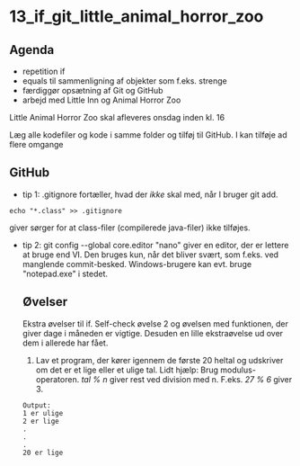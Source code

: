 # 13_if_git_little_animal_horror_zoo
## Agenda
* repetition if
* equals til sammenligning af objekter som f.eks. strenge
* færdiggør opsætning af Git og GitHub
* arbejd med Little Inn og Animal Horror Zoo

Little Animal Horror Zoo skal afleveres onsdag inden kl. 16

Læg alle kodefiler og kode i samme folder og tilføj til GitHub. I kan tilføje ad flere omgange
  
## GitHub
  * tip 1: .gitignore fortæller, hvad der *ikke* skal med, når I bruger git add.
  `````
  echo "*.class" >> .gitignore
  `````
  giver sørger for at class-filer (compilerede java-filer) ikke tilføjes.
* tip 2: git config --global core.editor "nano" giver en editor, der er lettere at bruge end VI. Den bruges kun, når det bliver svært, som f.eks. ved manglende commit-besked. Windows-brugere kan evt. bruge "notepad.exe" i stedet.
  ## Øvelser
  Ekstra øvelser til if. Self-check øvelse 2 og øvelsen med funktionen, der giver dage i måneden er vigtige. Desuden en lille ekstraøvelse ud over dem i allerede har fået.
  
  1. Lav et program, der kører igennem de første 20 heltal og udskriver om det er et lige eller et ulige tal. Lidt hjælp: Brug modulus-operatoren. *tal % n* giver rest ved division med n. F.eks. *27 % 6* giver 3.
  
  
  ``````
  Output:
  1 er ulige
  2 er lige
  .
  .
  .
  20 er lige
  ``````
